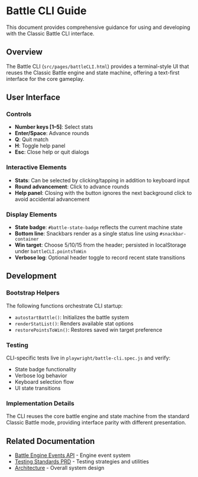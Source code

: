 # Battle CLI Guide

This document provides comprehensive guidance for using and developing with the Classic Battle CLI interface.

## Overview

The Battle CLI (`src/pages/battleCLI.html`) provides a terminal-style UI that reuses the Classic Battle engine and state machine, offering a text-first interface for the core gameplay.

## User Interface

### Controls

- **Number keys [1–5]**: Select stats
- **Enter/Space**: Advance rounds
- **Q**: Quit match
- **H**: Toggle help panel
- **Esc**: Close help or quit dialogs

### Interactive Elements

- **Stats**: Can be selected by clicking/tapping in addition to keyboard input
- **Round advancement**: Click to advance rounds
- **Help panel**: Closing with the button ignores the next background click to avoid accidental advancement

### Display Elements

- **State badge**: `#battle-state-badge` reflects the current machine state
- **Bottom line**: Snackbars render as a single status line using `#snackbar-container`
- **Win target**: Choose 5/10/15 from the header; persisted in localStorage under `battleCLI.pointsToWin`
- **Verbose log**: Optional header toggle to record recent state transitions

## Development

### Bootstrap Helpers

The following functions orchestrate CLI startup:

- `autostartBattle()`: Initializes the battle system
- `renderStatList()`: Renders available stat options
- `restorePointsToWin()`: Restores saved win target preference

### Testing

CLI-specific tests live in `playwright/battle-cli.spec.js` and verify:

- State badge functionality
- Verbose log behavior
- Keyboard selection flow
- UI state transitions

### Implementation Details

The CLI reuses the core battle engine and state machine from the standard Classic Battle mode, providing interface parity with different presentation.

## Related Documentation

- [Battle Engine Events API](./components.md) - Engine event system
- [Testing Standards PRD](../design/productRequirementsDocuments/prdTestingStandards.md#prd-testing-standards) - Testing strategies and utilities
- [Architecture](technical/architecture.md) - Overall system design
